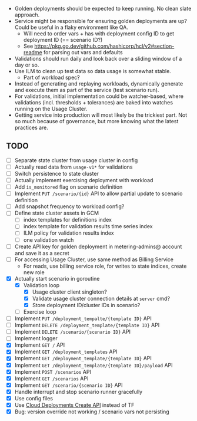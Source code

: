 - Golden deployments should be expected to keep running. No clean slate approach.
- Service might be responsible for ensuring golden deployments are up? Could be useful in a flaky environment like QA.
  - Will need to order vars + has with deployment config ID to get deployment ID (== scenario ID?)
  - See https://pkg.go.dev/github.com/hashicorp/hcl/v2#section-readme for parsing out vars and defaults
- Validations should run daily and look back over a sliding window of a day or so.
- Use ILM to clean up test data so data usage is somewhat stable.
  - Part of workload spec?  
- Instead of generating and replaying workloads, dynamically generate and execute them as part of the service (test scenario run).
- For validations, initial implementation could be watcher-based, where validations (incl. thresholds + tolerances) are baked into watches running on the Usage Cluster.
- Getting service into production will most likely be the trickiest part. Not so much because of governance, but more knowing what the latest practices are.

## TODO
- [ ] Separate state cluster from usage cluster in config
- [ ] Actually read data from `usage-v1*` for validations
- [ ] Switch persistence to state cluster
- [ ] Actually implement exercising deployment with workload
- [ ] Add `is_monitored` flag on scenario definition
- [ ] Implement `PUT /scenario/{id}` API to allow partial update to scenario definition
- [ ] Add snapshot frequency to workload config?
- [ ] Define state cluster assets in GCM
  - [ ] index templates for definitions index
  - [ ] index template for validation results time series index
  - [ ] ILM policy for validation results index
  - [ ] one validation watch
- [ ] Create API key for golden deployment in metering-admins@ account and save it as a secret
- [ ] For accessing Usage Cluster, use same method as Billing Service
  - For reads, use billing service role, for writes to state indices, create new role
- [x] Actually start scenario in goroutine
  - [x] Validation loop
    - [x] Usage cluster client singleton?
    - [x] Validate usage cluster connection details at `server` cmd?
    - [x] Store deployment ID/cluster IDs in scenario?
  - [ ] Exercise loop
- [ ] Implement `PUT /deployment_tempalte/{template ID}` API
- [ ] Implement `DELETE /deployment_template/{template ID}` API
- [ ] Implement `DELETE /scenario/{scenario ID}` API
- [ ] Implement logger
- [x] Implement `GET /` API
- [x] Implement `GET /deployment_templates` API
- [x] Implement `GET /deployment_template/{template ID}` API
- [x] Implement `GET /deployment_template/{template ID}/payload` API
- [x] Implement `POST /scenarios` API
- [x] Implement `GET /scenarios` API
- [x] Implement `GET /scenario/{scenario ID}` API
- [x] Handle interrupt and stop scenario runner gracefully
- [x] Use config files
- [x] Use [Cloud Deployments Create API](https://www.elastic.co/guide/en/cloud/current/ec-api-deployment-crud.html#ec_create_a_deployment) instead of TF
- [x] Bug: version override not working / scenario vars not persisting
